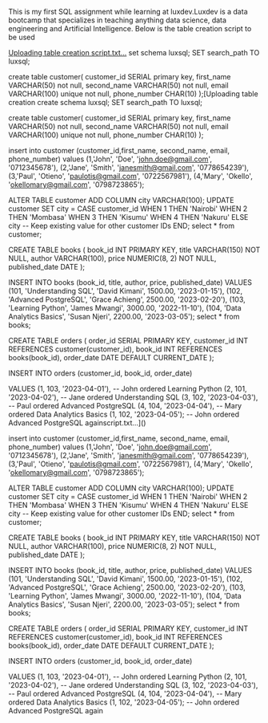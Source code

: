 This is my first SQL assignment while learning at luxdev.Luxdev is a data bootcamp that specializes in teaching anything data science, data engineering and Artificial Intelligence.
Below is the table creation script to be used

[Uploading table creation script.txt…]()
set schema luxsql;
SET search_path TO luxsql;

create table customer(
customer_id SERIAL primary key,
first_name VARCHAR(50) not null,
second_name VARCHAR(50) not null,
email VARCHAR(100) unique not null,
phone_number CHAR(10)
);[Uploading table creation create schema luxsql; SET search_path TO luxsql;

create table customer( customer_id SERIAL primary key, first_name VARCHAR(50) not null, second_name VARCHAR(50) not null, email VARCHAR(100) unique not null, phone_number CHAR(10) );

insert into customer (customer_id,first_name, second_name, email, phone_number) values (1,'John', 'Doe', 'john.doe@gmail.com', '0712345678'), (2,'Jane', 'Smith', 'janesmith@gmail.com', '0778654239'), (3,'Paul', 'Otieno', 'paulotis@gmail.com', '0722567981'), (4,'Mary', 'Okello', 'okellomary@gmail.com', '0798723865');

ALTER TABLE customer ADD COLUMN city VARCHAR(100); UPDATE customer SET city = CASE customer_id WHEN 1 THEN 'Nairobi' WHEN 2 THEN 'Mombasa' WHEN 3 THEN 'Kisumu' WHEN 4 THEN 'Nakuru' ELSE city -- Keep existing value for other customer IDs END; select * from customer;

CREATE TABLE books ( book_id INT PRIMARY KEY, title VARCHAR(150) NOT NULL, author VARCHAR(100), price NUMERIC(8, 2) NOT NULL, published_date DATE );

INSERT INTO books (book_id, title, author, price, published_date) VALUES (101, 'Understanding SQL', 'David Kimani', 1500.00, '2023-01-15'), (102, 'Advanced PostgreSQL', 'Grace Achieng', 2500.00, '2023-02-20'), (103, 'Learning Python', 'James Mwangi', 3000.00, '2022-11-10'), (104, 'Data Analytics Basics', 'Susan Njeri', 2200.00, '2023-03-05'); select * from books;

CREATE TABLE orders ( order_id SERIAL PRIMARY KEY, customer_id INT REFERENCES customer(customer_id), book_id INT REFERENCES books(book_id), order_date DATE DEFAULT CURRENT_DATE );

INSERT INTO orders (customer_id, book_id, order_date)

VALUES (1, 103, '2023-04-01'), -- John ordered Learning Python (2, 101, '2023-04-02'), -- Jane ordered Understanding SQL (3, 102, '2023-04-03'), -- Paul ordered Advanced PostgreSQL (4, 104, '2023-04-04'), -- Mary ordered Data Analytics Basics (1, 102, '2023-04-05'); -- John ordered Advanced PostgreSQL againscript.txt…]()


insert into customer (customer_id,first_name, second_name, email, phone_number)
values
(1,'John', 'Doe', 'john.doe@gmail.com', '0712345678'),
(2,'Jane', 'Smith', 'janesmith@gmail.com', '0778654239'),
(3,'Paul', 'Otieno', 'paulotis@gmail.com', '0722567981'),
(4,'Mary', 'Okello', 'okellomary@gmail.com', '0798723865');

ALTER TABLE customer
ADD COLUMN city VARCHAR(100);
UPDATE customer
SET city = CASE customer_id
WHEN 1 THEN 'Nairobi'
WHEN 2 THEN 'Mombasa'
WHEN 3 THEN 'Kisumu'
WHEN 4 THEN 'Nakuru'
ELSE city -- Keep existing value for other customer IDs
END;
select * from customer;

CREATE TABLE books (
book_id INT PRIMARY KEY,
title VARCHAR(150) NOT NULL,
author VARCHAR(100),
price NUMERIC(8, 2) NOT NULL,
published_date DATE
);

INSERT INTO books (book_id, title, author, price, published_date)
VALUES
(101, 'Understanding SQL', 'David Kimani', 1500.00, '2023-01-15'),
(102, 'Advanced PostgreSQL', 'Grace Achieng', 2500.00, '2023-02-20'),
(103, 'Learning Python', 'James Mwangi', 3000.00, '2022-11-10'),
(104, 'Data Analytics Basics', 'Susan Njeri', 2200.00, '2023-03-05');
select * from books;

CREATE TABLE orders (
order_id SERIAL PRIMARY KEY,
customer_id INT REFERENCES customer(customer_id),
book_id INT REFERENCES books(book_id),
order_date DATE DEFAULT CURRENT_DATE
);

INSERT INTO orders (customer_id, book_id, order_date)

VALUES
(1, 103, '2023-04-01'), -- John ordered Learning Python
(2, 101, '2023-04-02'), -- Jane ordered Understanding SQL
(3, 102, '2023-04-03'), -- Paul ordered Advanced PostgreSQL
(4, 104, '2023-04-04'), -- Mary ordered Data Analytics Basics
(1, 102, '2023-04-05'); -- John ordered Advanced PostgreSQL again



